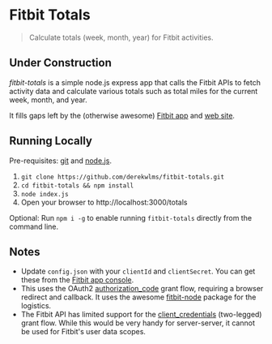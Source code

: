# Fitbit Totals

> Calculate totals (week, month, year) for Fitbit activities.

## **Under Construction**

<em>fitbit-totals</em> is a simple node.js express app that calls the Fitbit APIs to fetch activity data and
calculate various totals such as total miles for the current week, month, and year.

It fills gaps left by the (otherwise awesome) [Fitbit app](https://play.google.com/store/apps/details?id=com.fitbit.FitbitMobile&hl=en_US) 
and [web site](https://www.fitbit.com/).

## Running Locally

Pre-requisites: [git](https://git-scm.com/) and  [node.js](https://nodejs.org).

1. `git clone https://github.com/derekwlms/fitbit-totals.git`
2. `cd fitbit-totals && npm install`
3. `node index.js`
4. Open your browser to http://localhost:3000/totals

Optional: Run `npm i -g` to enable running `fitbit-totals` directly from the command line.

## Notes
- Update `config.json` with your `clientId` and `clientSecret`. You can get these from the [Fitbit app console](https://dev.fitbit.com/apps).
- This uses the OAuth2 [authorization_code](https://dev.fitbit.com/build/reference/web-api/oauth2/#authorization-code-grant-flow) grant flow, requiring a browser redirect and callback. It uses the awesome [fitbit-node](https://github.com/lukasolson/fitbit-node) package for the logistics.
- The Fitbit API has limited support for the [client_credentials](https://dev.fitbit.com/build/reference/web-api/client-credentials/) 
(two-legged) grant flow. While this would be very handy for server-server, it cannot be used for Fitbit's user data scopes.
